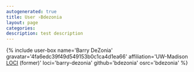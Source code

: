 ```yaml
---
autogenerated: true
title: User ›Bdezonia
layout: page
categories: 
description: test description
---
```


{% include user-box name='Barry DeZonia' gravatar='4fa6edc39f49d549153b0c1ca4d1ea66' affiliation='UW-Madison [LOCI](LOCI) (former)' loci='barry-dezonia' github='bdezonia' osrc='bdezonia' %}
